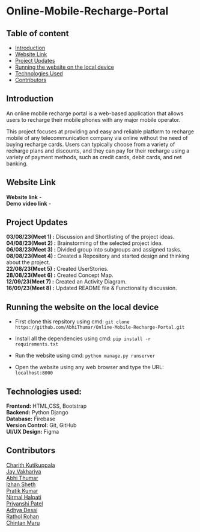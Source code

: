 # Online-Mobile-Recharge-Portal

## Table of content

* [Introduction](https://github.com/AbhiThumar/Online-Mobile-Recharge-Portal#introduction)
* [Website Link](https://github.com/AbhiThumar/Online-Mobile-Recharge-Portal#Website-link)
* [Project Updates](https://github.com/AbhiThumar/Online-Mobile-Recharge-Portal#project-updates)
* [Running the website on the local device](https://github.com/AbhiThumar/Online-Mobile-Recharge-Portal#Running-the-website-on-the-local-device)
* [Technologies Used](https://github.com/AbhiThumar/Online-Mobile-Recharge-Portal#Technologies-used)
* [Contributors](https://github.com/AbhiThumar/Online-Mobile-Recharge-Portal#contributors)
  
## Introduction

An online mobile recharge portal is a web-based application that allows users to recharge their mobile phones with any major mobile operator.

This project focuses at providing and easy and reliable platform to recharge mobile of any telecommunication company via online without the need of buying recharge cards. Users can typically choose from a variety of recharge plans and discounts, and they can pay for their recharge using a variety of payment methods, such as credit cards, debit cards, and net banking.

## Website Link
  **Website link** -  
  **Demo video link** -
  
## Project Updates

**03/08/23(Meet 1) :** Discussion and Shortlisting of the project ideas.  
**04/08/23(Meet 2) :** Brainstorming of the selected project idea.   
**06/08/23(Meet 3) :** Divided group into subgroups and assigned tasks.   
**08/08/23(Meet 4) :** Created a Repository and started design and thinking about the project.   
**22/08/23(Meet 5) :** Created UserStories.   
**28/08/23(Meet 6) :** Created Concept Map.  
**12/09/23(Meet 7) :** Created an Activity Diagram.  
**16/09/23(Meet 8) :** Updated README file & Functionality discussion.  

## Running the website on the local device

* First clone this repsitory using cmd: ``` git clone https://github.com/AbhiThumar/Online-Mobile-Recharge-Portal.git ```

* Install all the dependencies using cmd: ``` pip install -r requirements.txt ``` 

* Run the website using cmd: ```python manage.py runserver ```

* Open the website using any web browser and type the URL: ``` localhost:8000 ```

## Technologies used:

**Frontend:** HTML,CSS, Bootstrap  
**Backend:** Python Django  
**Database:** Firebase  
**Version Control:** Git, GitHub  
**UI/UX Design:** Figma  

## Contributors

[Charith Kutikuppala](https://github.com/itsmeck24)   
[Jay Vakhariya](https://github.com/Vakhariya)   
[Abhi Thumar](https://github.com/AbhiThumar)     
[Izhan Sheth](https://github.com/Izhan-Sheth)  
[Pratik Kumar](https://github.com/Pratik1114)  
[Nirmal Halpati](https://github.com/38nirmal)    
[Priyanshi Patel](https://github.com/Priyanshi-1301)    
[Adhya Desai](https://github.com/adhyadesai)    
[Rathol Rohan](https://github.com/202101098)     
[Chintan Maru](https://github.com/chin22maru) 


